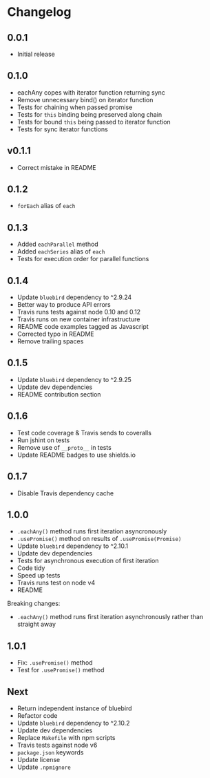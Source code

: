 # Changelog

## 0.0.1

* Initial release

## 0.1.0

* eachAny copes with iterator function returning sync
* Remove unnecessary bind() on iterator function
* Tests for chaining when passed promise
* Tests for `this` binding being preserved along chain
* Tests for bound `this` being passed to iterator function
* Tests for sync iterator functions

## v0.1.1

* Correct mistake in README

## 0.1.2

* `forEach` alias of `each`

## 0.1.3

* Added `eachParallel` method
* Added `eachSeries` alias of `each`
* Tests for execution order for parallel functions

## 0.1.4

* Update `bluebird` dependency to ^2.9.24
* Better way to produce API errors
* Travis runs tests against node 0.10 and 0.12
* Travis runs on new container infrastructure
* README code examples tagged as Javascript
* Corrected typo in README
* Remove trailing spaces

## 0.1.5

* Update `bluebird` dependency to ^2.9.25
* Update dev dependencies
* README contribution section

## 0.1.6

* Test code coverage & Travis sends to coveralls
* Run jshint on tests
* Remove use of `__proto__` in tests
* Update README badges to use shields.io

## 0.1.7

* Disable Travis dependency cache

## 1.0.0

* `.eachAny()` method runs first iteration asyncronously
* `.usePromise()` method on results of `.usePromise(Promise)`
* Update `bluebird` dependency to ^2.10.1
* Update dev dependencies
* Tests for asynchronous execution of first iteration
* Code tidy
* Speed up tests
* Travis runs test on node v4
* README

Breaking changes:

* `.eachAny()` method runs first iteration asynchronously rather than straight away

## 1.0.1

* Fix: `.usePromise()` method
* Test for `.usePromise()` method

## Next

* Return independent instance of bluebird
* Refactor code
* Update `bluebird` dependency to ^2.10.2
* Update dev dependencies
* Replace `Makefile` with npm scripts
* Travis tests against node v6
* `package.json` keywords
* Update license
* Update `.npmignore`
